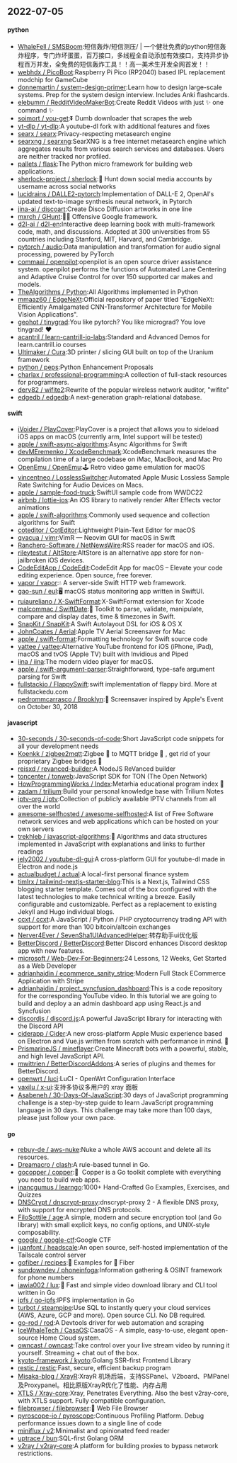 ## 2022-07-05

#### python
* [WhaleFell / SMSBoom](https://github.com/WhaleFell/SMSBoom):短信轰炸/短信测压/ | 一个健壮免费的python短信轰炸程序，专门炸坏蛋蛋，百万接口，多线程全自动添加有效接口，支持异步协程百万并发，全免费的短信轰炸工具！！高一美术生开发全网首发！！
* [webhdx / PicoBoot](https://github.com/webhdx/PicoBoot):Raspberry Pi Pico (RP2040) based IPL replacement modchip for GameCube
* [donnemartin / system-design-primer](https://github.com/donnemartin/system-design-primer):Learn how to design large-scale systems. Prep for the system design interview. Includes Anki flashcards.
* [elebumm / RedditVideoMakerBot](https://github.com/elebumm/RedditVideoMakerBot):Create Reddit Videos with just
✨
one command
✨
* [soimort / you-get](https://github.com/soimort/you-get):⏬
Dumb downloader that scrapes the web
* [yt-dlp / yt-dlp](https://github.com/yt-dlp/yt-dlp):A youtube-dl fork with additional features and fixes
* [searx / searx](https://github.com/searx/searx):Privacy-respecting metasearch engine
* [searxng / searxng](https://github.com/searxng/searxng):SearXNG is a free internet metasearch engine which aggregates results from various search services and databases. Users are neither tracked nor profiled.
* [pallets / flask](https://github.com/pallets/flask):The Python micro framework for building web applications.
* [sherlock-project / sherlock](https://github.com/sherlock-project/sherlock):🔎
Hunt down social media accounts by username across social networks
* [lucidrains / DALLE2-pytorch](https://github.com/lucidrains/DALLE2-pytorch):Implementation of DALL-E 2, OpenAI's updated text-to-image synthesis neural network, in Pytorch
* [jina-ai / discoart](https://github.com/jina-ai/discoart):Create Disco Diffusion artworks in one line
* [mxrch / GHunt](https://github.com/mxrch/GHunt):🕵️‍♂️
Offensive Google framework.
* [d2l-ai / d2l-en](https://github.com/d2l-ai/d2l-en):Interactive deep learning book with multi-framework code, math, and discussions. Adopted at 300 universities from 55 countries including Stanford, MIT, Harvard, and Cambridge.
* [pytorch / audio](https://github.com/pytorch/audio):Data manipulation and transformation for audio signal processing, powered by PyTorch
* [commaai / openpilot](https://github.com/commaai/openpilot):openpilot is an open source driver assistance system. openpilot performs the functions of Automated Lane Centering and Adaptive Cruise Control for over 150 supported car makes and models.
* [TheAlgorithms / Python](https://github.com/TheAlgorithms/Python):All Algorithms implemented in Python
* [mmaaz60 / EdgeNeXt](https://github.com/mmaaz60/EdgeNeXt):Official repository of paper titled "EdgeNeXt: Efficiently Amalgamated CNN-Transformer Architecture for Mobile Vision Applications".
* [geohot / tinygrad](https://github.com/geohot/tinygrad):You like pytorch? You like micrograd? You love tinygrad!
❤️
* [acantril / learn-cantrill-io-labs](https://github.com/acantril/learn-cantrill-io-labs):Standard and Advanced Demos for learn.cantrill.io courses
* [Ultimaker / Cura](https://github.com/Ultimaker/Cura):3D printer / slicing GUI built on top of the Uranium framework
* [python / peps](https://github.com/python/peps):Python Enhancement Proposals
* [charlax / professional-programming](https://github.com/charlax/professional-programming):A collection of full-stack resources for programmers.
* [derv82 / wifite2](https://github.com/derv82/wifite2):Rewrite of the popular wireless network auditor, "wifite"
* [edgedb / edgedb](https://github.com/edgedb/edgedb):A next-generation graph-relational database.

#### swift
* [iVoider / PlayCover](https://github.com/iVoider/PlayCover):PlayCover is a project that allows you to sideload iOS apps on macOS (currently arm, Intel support will be tested)
* [apple / swift-async-algorithms](https://github.com/apple/swift-async-algorithms):Async Algorithms for Swift
* [devMEremenko / XcodeBenchmark](https://github.com/devMEremenko/XcodeBenchmark):XcodeBenchmark measures the compilation time of a large codebase on iMac, MacBook, and Mac Pro
* [OpenEmu / OpenEmu](https://github.com/OpenEmu/OpenEmu):🕹
Retro video game emulation for macOS
* [vincentneo / LosslessSwitcher](https://github.com/vincentneo/LosslessSwitcher):Automated Apple Music Lossless Sample Rate Switching for Audio Devices on Macs.
* [apple / sample-food-truck](https://github.com/apple/sample-food-truck):SwiftUI sample code from WWDC22
* [airbnb / lottie-ios](https://github.com/airbnb/lottie-ios):An iOS library to natively render After Effects vector animations
* [apple / swift-algorithms](https://github.com/apple/swift-algorithms):Commonly used sequence and collection algorithms for Swift
* [coteditor / CotEditor](https://github.com/coteditor/CotEditor):Lightweight Plain-Text Editor for macOS
* [qvacua / vimr](https://github.com/qvacua/vimr):VimR — Neovim GUI for macOS in Swift
* [Ranchero-Software / NetNewsWire](https://github.com/Ranchero-Software/NetNewsWire):RSS reader for macOS and iOS.
* [rileytestut / AltStore](https://github.com/rileytestut/AltStore):AltStore is an alternative app store for non-jailbroken iOS devices.
* [CodeEditApp / CodeEdit](https://github.com/CodeEditApp/CodeEdit):CodeEdit App for macOS – Elevate your code editing experience. Open source, free forever.
* [vapor / vapor](https://github.com/vapor/vapor):💧
A server-side Swift HTTP web framework.
* [gao-sun / eul](https://github.com/gao-sun/eul):🖥️
macOS status monitoring app written in SwiftUI.
* [ruiaureliano / X-SwiftFormat](https://github.com/ruiaureliano/X-SwiftFormat):X-SwiftFormat extension for Xcode
* [malcommac / SwiftDate](https://github.com/malcommac/SwiftDate):🐔
Toolkit to parse, validate, manipulate, compare and display dates, time & timezones in Swift.
* [SnapKit / SnapKit](https://github.com/SnapKit/SnapKit):A Swift Autolayout DSL for iOS & OS X
* [JohnCoates / Aerial](https://github.com/JohnCoates/Aerial):Apple TV Aerial Screensaver for Mac
* [apple / swift-format](https://github.com/apple/swift-format):Formatting technology for Swift source code
* [yattee / yattee](https://github.com/yattee/yattee):Alternative YouTube frontend for iOS (iPhone, iPad), macOS and tvOS (Apple TV) built with Invidious and Piped
* [iina / iina](https://github.com/iina/iina):The modern video player for macOS.
* [apple / swift-argument-parser](https://github.com/apple/swift-argument-parser):Straightforward, type-safe argument parsing for Swift
* [fullstackio / FlappySwift](https://github.com/fullstackio/FlappySwift):swift implementation of flappy bird. More at fullstackedu.com
* [pedrommcarrasco / Brooklyn](https://github.com/pedrommcarrasco/Brooklyn):🍎
Screensaver inspired by Apple's Event on October 30, 2018

#### javascript
* [30-seconds / 30-seconds-of-code](https://github.com/30-seconds/30-seconds-of-code):Short JavaScript code snippets for all your development needs
* [Koenkk / zigbee2mqtt](https://github.com/Koenkk/zigbee2mqtt):Zigbee
🐝
to MQTT bridge
🌉
, get rid of your proprietary Zigbee bridges
🔨
* [reisxd / revanced-builder](https://github.com/reisxd/revanced-builder):A NodeJS ReVanced builder
* [toncenter / tonweb](https://github.com/toncenter/tonweb):JavaScript SDK for TON (The Open Network)
* [HowProgrammingWorks / Index](https://github.com/HowProgrammingWorks/Index):Metarhia educational program index
📖
* [zadam / trilium](https://github.com/zadam/trilium):Build your personal knowledge base with Trilium Notes
* [iptv-org / iptv](https://github.com/iptv-org/iptv):Collection of publicly available IPTV channels from all over the world
* [awesome-selfhosted / awesome-selfhosted](https://github.com/awesome-selfhosted/awesome-selfhosted):A list of Free Software network services and web applications which can be hosted on your own servers
* [trekhleb / javascript-algorithms](https://github.com/trekhleb/javascript-algorithms):📝
Algorithms and data structures implemented in JavaScript with explanations and links to further readings
* [jely2002 / youtube-dl-gui](https://github.com/jely2002/youtube-dl-gui):A cross-platform GUI for youtube-dl made in Electron and node.js
* [actualbudget / actual](https://github.com/actualbudget/actual):A local-first personal finance system
* [timlrx / tailwind-nextjs-starter-blog](https://github.com/timlrx/tailwind-nextjs-starter-blog):This is a Next.js, Tailwind CSS blogging starter template. Comes out of the box configured with the latest technologies to make technical writing a breeze. Easily configurable and customizable. Perfect as a replacement to existing Jekyll and Hugo individual blogs.
* [ccxt / ccxt](https://github.com/ccxt/ccxt):A JavaScript / Python / PHP cryptocurrency trading API with support for more than 100 bitcoin/altcoin exchanges
* [Nerver4Ever / SevenSha1UIAdvancedHelper](https://github.com/Nerver4Ever/SevenSha1UIAdvancedHelper):转存助手ui优化版
* [BetterDiscord / BetterDiscord](https://github.com/BetterDiscord/BetterDiscord):Better Discord enhances Discord desktop app with new features.
* [microsoft / Web-Dev-For-Beginners](https://github.com/microsoft/Web-Dev-For-Beginners):24 Lessons, 12 Weeks, Get Started as a Web Developer
* [adrianhajdin / ecommerce_sanity_stripe](https://github.com/adrianhajdin/ecommerce_sanity_stripe):Modern Full Stack ECommerce Application with Stripe
* [adrianhajdin / project_syncfusion_dashboard](https://github.com/adrianhajdin/project_syncfusion_dashboard):This is a code repository for the corresponding YouTube video. In this tutorial we are going to build and deploy a an admin dashboard app using React.js and Syncfusion
* [discordjs / discord.js](https://github.com/discordjs/discord.js):A powerful JavaScript library for interacting with the Discord API
* [ciderapp / Cider](https://github.com/ciderapp/Cider):A new cross-platform Apple Music experience based on Electron and Vue.js written from scratch with performance in mind.
🚀
* [PrismarineJS / mineflayer](https://github.com/PrismarineJS/mineflayer):Create Minecraft bots with a powerful, stable, and high level JavaScript API.
* [mwittrien / BetterDiscordAddons](https://github.com/mwittrien/BetterDiscordAddons):A series of plugins and themes for BetterDiscord.
* [openwrt / luci](https://github.com/openwrt/luci):LuCI - OpenWrt Configuration Interface
* [vaxilu / x-ui](https://github.com/vaxilu/x-ui):支持多协议多用户的 xray 面板
* [Asabeneh / 30-Days-Of-JavaScript](https://github.com/Asabeneh/30-Days-Of-JavaScript):30 days of JavaScript programming challenge is a step-by-step guide to learn JavaScript programming language in 30 days. This challenge may take more than 100 days, please just follow your own pace.

#### go
* [rebuy-de / aws-nuke](https://github.com/rebuy-de/aws-nuke):Nuke a whole AWS account and delete all its resources.
* [Dreamacro / clash](https://github.com/Dreamacro/clash):A rule-based tunnel in Go.
* [gocopper / copper](https://github.com/gocopper/copper):🚀
‏‏‎ ‎‏‏‎‏‏‎‎‎‎‎‎Copper is a Go toolkit complete with everything you need to build web apps.
* [inancgumus / learngo](https://github.com/inancgumus/learngo):1000+ Hand-Crafted Go Examples, Exercises, and Quizzes
* [DNSCrypt / dnscrypt-proxy](https://github.com/DNSCrypt/dnscrypt-proxy):dnscrypt-proxy 2 - A flexible DNS proxy, with support for encrypted DNS protocols.
* [FiloSottile / age](https://github.com/FiloSottile/age):A simple, modern and secure encryption tool (and Go library) with small explicit keys, no config options, and UNIX-style composability.
* [google / google-ctf](https://github.com/google/google-ctf):Google CTF
* [juanfont / headscale](https://github.com/juanfont/headscale):An open source, self-hosted implementation of the Tailscale control server
* [gofiber / recipes](https://github.com/gofiber/recipes):📁
Examples for
🚀
Fiber
* [sundowndev / phoneinfoga](https://github.com/sundowndev/phoneinfoga):Information gathering & OSINT framework for phone numbers
* [iawia002 / lux](https://github.com/iawia002/lux):👾
Fast and simple video download library and CLI tool written in Go
* [ipfs / go-ipfs](https://github.com/ipfs/go-ipfs):IPFS implementation in Go
* [turbot / steampipe](https://github.com/turbot/steampipe):Use SQL to instantly query your cloud services (AWS, Azure, GCP and more). Open source CLI. No DB required.
* [go-rod / rod](https://github.com/go-rod/rod):A Devtools driver for web automation and scraping
* [IceWhaleTech / CasaOS](https://github.com/IceWhaleTech/CasaOS):CasaOS - A simple, easy-to-use, elegant open-source Home Cloud system.
* [owncast / owncast](https://github.com/owncast/owncast):Take control over your live stream video by running it yourself. Streaming + chat out of the box.
* [kyoto-framework / kyoto](https://github.com/kyoto-framework/kyoto):Golang SSR-first Frontend Library
* [restic / restic](https://github.com/restic/restic):Fast, secure, efficient backup program
* [Misaka-blog / XrayR](https://github.com/Misaka-blog/XrayR):XrayR 机场后端，支持SSPanel、V2board、PMPanel及Proxypanel。相比原版XrayR优化了性能、内存占用
* [XTLS / Xray-core](https://github.com/XTLS/Xray-core):Xray, Penetrates Everything. Also the best v2ray-core, with XTLS support. Fully compatible configuration.
* [filebrowser / filebrowser](https://github.com/filebrowser/filebrowser):📂
Web File Browser
* [pyroscope-io / pyroscope](https://github.com/pyroscope-io/pyroscope):Continuous Profiling Platform. Debug performance issues down to a single line of code
* [miniflux / v2](https://github.com/miniflux/v2):Minimalist and opinionated feed reader
* [uptrace / bun](https://github.com/uptrace/bun):SQL-first Golang ORM
* [v2ray / v2ray-core](https://github.com/v2ray/v2ray-core):A platform for building proxies to bypass network restrictions.
